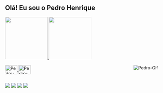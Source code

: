 ## Olá! Eu sou o Pedro Henrique 

<div>
  <a href="https://github.com/pedrohenss">
  <img height="140em" src="https://github-readme-stats.vercel.app/api?username=pedrohenss&show_icons=true&theme=tokyonight&include_all_commits=true&count_private=true"/>
  <img height="140em" src="https://github-readme-stats.vercel.app/api/top-langs/?username=pedrohenss&layout=compact&langs_count=7&theme=tokyonight"/>
</div>
<div style="display: inline_block"><br>
  <img align="center" alt="Pedro-Python" height="30" width="40" src="https://cdn.jsdelivr.net/gh/devicons/devicon/icons/python/python-original.svg">
  <img align="center" alt="Pedro-Csimple" height="30" width="40" src="https://cdn.jsdelivr.net/gh/devicons/devicon/icons/c/c-original.svg">
  <img align="right" alt="Pedro-Gif" src="https://im7.ezgif.com/tmp/ezgif-7-ddaba9229baa.gif">

##

<div> 
  <a href="https://www.linkedin.com/in/pedrohenss/" target="_blank"><img src="https://img.shields.io/badge/LinkedIn-0077B5?style=for-the-badge&logo=linkedin&logoColor=white" target="_blank"></a>
  <a href = "mailto:contatopedrohens@gmail.com"><img src="https://img.shields.io/badge/-Gmail-%23333?style=for-the-badge&logo=gmail&logoColor=white" target="_blank"></a>
  <a href = "https://t.me/pedrohens"><img src="https://img.shields.io/badge/Telegram-2CA5E0?style=for-the-badge&logo=telegram&logoColor=white" target="_blank"></a>
  <a href = "https://medium.com/@pedrohenss"><img src="https://img.shields.io/badge/Medium-12100E?style=for-the-badge&logo=medium&logoColor=white" target="_blank"></a>

  


